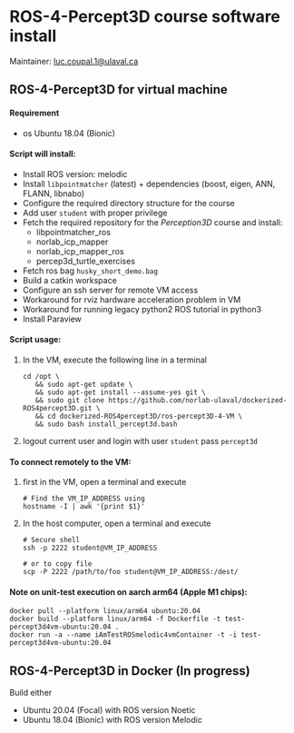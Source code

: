 # ROS-4-Percept3D course software install 
Maintainer: luc.coupal.1@ulaval.ca

## ROS-4-Percept3D for virtual machine
#### Requirement
- os Ubuntu 18.04 (Bionic)

#### Script will install: 
- Install ROS version: melodic
- Install `libpointmatcher` (latest) + dependencies (boost, eigen, ANN, FLANN, libnabo)
- Configure the required directory structure for the course
- Add user `student` with proper privilege
- Fetch the required repository for the _Perception3D_ course and install: 
  - libpointmatcher_ros
  - norlab_icp_mapper
  - norlab_icp_mapper_ros
  - percep3d_turtle_exercises
- Fetch ros bag `husky_short_demo.bag`
- Build a catkin workspace 
- Configure an ssh server for remote VM access
- Workaround for rviz hardware acceleration problem in VM 
- Workaround for running legacy python2 ROS tutorial in python3 
- Install Paraview


#### Script usage:
1. In the VM, execute the following line in a terminal
   ```shell
   cd /opt \
      && sudo apt-get update \
      && sudo apt-get install --assume-yes git \
      && sudo git clone https://github.com/norlab-ulaval/dockerized-ROS4percept3D.git \
      && cd dockerized-ROS4percept3D/ros-percept3D-4-VM \
      && sudo bash install_percept3d.bash
   ```
2. logout current user and login with user `student` pass `percept3d`


#### To connect remotely to the VM:
1. first in the VM, open a terminal and execute 
   ```shell
   # Find the VM_IP_ADDRESS using 
   hostname -I | awk '{print $1}'
   ```
2. In the host computer, open a terminal and execute
   ```shell
   # Secure shell
   ssh -p 2222 student@VM_IP_ADDRESS
   
   # or to copy file
   scp -P 2222 /path/to/foo student@VM_IP_ADDRESS:/dest/
   ```


#### Note on unit-test execution on aarch arm64 (Apple M1 chips): 
```shell
docker pull --platform linux/arm64 ubuntu:20.04
docker build --platform linux/arm64 -f Dockerfile -t test-percept3d4vm-ubuntu:20.04 . 
docker run -a --name iAmTestROSmelodic4vmContainer -t -i test-percept3d4vm-ubuntu:20.04 
```

## ROS-4-Percept3D in Docker (In progress)
Build either 
- Ubuntu 20.04 (Focal) with ROS version Noetic
- Ubuntu 18.04 (Bionic) with ROS version Melodic


